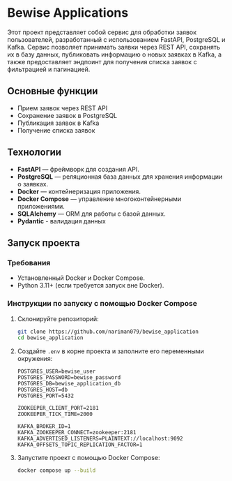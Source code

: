 # Bewise Applications
Этот проект представляет собой сервис для обработки заявок пользователей, разработанный с использованием FastAPI, PostgreSQL и Kafka. Сервис позволяет принимать заявки через REST API, сохранять их в базу данных, публиковать информацию о новых заявках в Kafka, а также предоставляет эндпоинт для получения списка заявок с фильтрацией и пагинацией.


## Основные функции
 - Прием заявок через REST API
 - Сохранение заявок в PostgreSQL 
 - Публикация заявок в Kafka 
 - Получение списка заявок

## Технологии   
- **FastAPI** — фреймворк для создания API.
- **PostgreSQL** — реляционная база данных для хранения информации о заявках.
- **Docker** — контейнеризация приложения.
- **Docker Compose** — управление многоконтейнерными приложениями.
- **SQLAlchemy** — ORM для работы с базой данных.
- **Pydantic** - валидация данных

## Запуск проекта

### Требования
- Установленный Docker и Docker Compose.
- Python 3.11+ (если требуется запуск вне Docker).
### Инструкции по запуску с помощью Docker Compose
1. Склонируйте репозиторий:

    ```bash
    git clone https://github.com/nariman079/bewise_application
    cd bewise_application
    ```

2. Создайте `.env` в корне проекта и заполните его переменными окружения:

    ```env
    POSTGRES_USER=bewise_user
    POSTGRES_PASSWORD=bewise_password
    POSTGRES_DB=bewise_application_db
    POSTGRES_HOST=db
    POSTGRES_PORT=5432

    ZOOKEEPER_CLIENT_PORT=2181
    ZOOKEEPER_TICK_TIME=2000

    KAFKA_BROKER_ID=1
    KAFKA_ZOOKEEPER_CONNECT=zookeeper:2181
    KAFKA_ADVERTISED_LISTENERS=PLAINTEXT://localhost:9092
    KAFKA_OFFSETS_TOPIC_REPLICATION_FACTOR=1
    ```

3. Запустите проект с помощью Docker Compose:

    ```bash
    docker compose up --build
    ```

